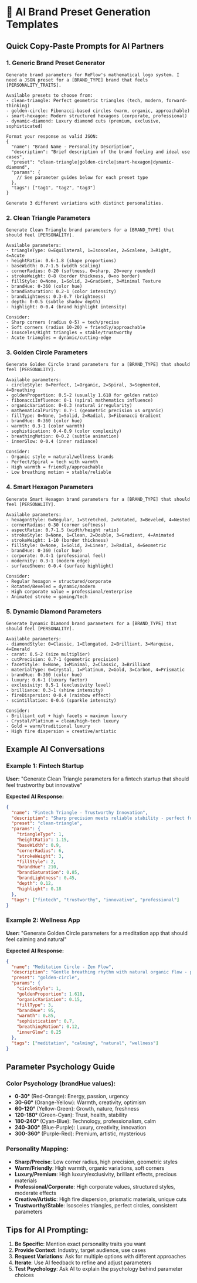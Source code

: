 # 🤖 AI Brand Preset Generation Templates

## Quick Copy-Paste Prompts for AI Partners

### 1. **Generic Brand Preset Generator**
```
Generate brand parameters for ReFlow's mathematical logo system. I need a JSON preset for a [BRAND_TYPE] brand that feels [PERSONALITY_TRAITS].

Available presets to choose from:
- clean-triangle: Perfect geometric triangles (tech, modern, forward-thinking)
- golden-circle: Fibonacci-based circles (warm, organic, approachable)  
- smart-hexagon: Modern structured hexagons (corporate, professional)
- dynamic-diamond: Luxury diamond cuts (premium, exclusive, sophisticated)

Format your response as valid JSON:
{
  "name": "Brand Name - Personality Description",
  "description": "Brief description of the brand feeling and ideal use cases",
  "preset": "clean-triangle|golden-circle|smart-hexagon|dynamic-diamond",
  "params": {
    // See parameter guides below for each preset type
  },
  "tags": ["tag1", "tag2", "tag3"]
}

Generate 3 different variations with distinct personalities.
```

### 2. **Clean Triangle Parameters**
```
Generate Clean Triangle brand parameters for a [BRAND_TYPE] that should feel [PERSONALITY].

Available parameters:
- triangleType: 0=Equilateral, 1=Isosceles, 2=Scalene, 3=Right, 4=Acute
- heightRatio: 0.6-1.8 (shape proportions)
- baseWidth: 0.7-1.5 (width scaling)
- cornerRadius: 0-20 (softness, 0=sharp, 20=very rounded)
- strokeWeight: 0-8 (border thickness, 0=no border)
- fillStyle: 0=None, 1=Solid, 2=Gradient, 3=Minimal Texture
- brandHue: 0-360 (color hue)
- brandSaturation: 0.2-1 (color intensity)
- brandLightness: 0.3-0.7 (brightness)
- depth: 0-0.5 (subtle shadow depth)
- highlight: 0-0.4 (brand highlight intensity)

Consider: 
- Sharp corners (radius 0-5) = tech/precise
- Soft corners (radius 10-20) = friendly/approachable
- Isosceles/Right triangles = stable/trustworthy
- Acute triangles = dynamic/cutting-edge
```

### 3. **Golden Circle Parameters**
```
Generate Golden Circle brand parameters for a [BRAND_TYPE] that should feel [PERSONALITY].

Available parameters:
- circleStyle: 0=Perfect, 1=Organic, 2=Spiral, 3=Segmented, 4=Breathing
- goldenProportion: 0.5-2 (usually 1.618 for golden ratio)
- fibonacciInfluence: 0-1 (spiral mathematics influence)
- organicVariation: 0-0.3 (natural irregularity)
- mathematicalPurity: 0.7-1 (geometric precision vs organic)
- fillType: 0=None, 1=Solid, 2=Radial, 3=Fibonacci Gradient
- brandHue: 0-360 (color hue)
- warmth: 0.3-1 (color warmth)
- sophistication: 0.4-0.9 (color complexity)
- breathingMotion: 0-0.2 (subtle animation)
- innerGlow: 0-0.4 (inner radiance)

Consider:
- Organic style = natural/wellness brands
- Perfect/Spiral = tech with warmth
- High warmth = friendly/approachable
- Low breathing motion = stable/reliable
```

### 4. **Smart Hexagon Parameters**
```
Generate Smart Hexagon brand parameters for a [BRAND_TYPE] that should feel [PERSONALITY].

Available parameters:
- hexagonStyle: 0=Regular, 1=Stretched, 2=Rotated, 3=Beveled, 4=Nested
- cornerRadius: 0-30 (corner softness)
- aspectRatio: 0.7-1.5 (width/height ratio)
- strokeStyle: 0=None, 1=Clean, 2=Double, 3=Gradient, 4=Animated
- strokeWeight: 1-10 (border thickness)
- fillStyle: 0=None, 1=Solid, 2=Linear, 3=Radial, 4=Geometric
- brandHue: 0-360 (color hue)
- corporate: 0.4-1 (professional feel)
- modernity: 0.3-1 (modern edge)
- surfaceSheen: 0-0.4 (surface highlight)

Consider:
- Regular hexagon = structured/corporate
- Rotated/Beveled = dynamic/modern
- High corporate value = professional/enterprise
- Animated stroke = gaming/tech
```

### 5. **Dynamic Diamond Parameters**
```
Generate Dynamic Diamond brand parameters for a [BRAND_TYPE] that should feel [PERSONALITY].

Available parameters:
- diamondStyle: 0=Classic, 1=Elongated, 2=Brilliant, 3=Marquise, 4=Emerald
- carat: 0.5-2 (size multiplier)
- cutPrecision: 0.7-1 (geometric precision)
- facetStyle: 0=None, 1=Minimal, 2=Classic, 3=Brilliant
- materialType: 0=Crystal, 1=Platinum, 2=Gold, 3=Carbon, 4=Prismatic
- brandHue: 0-360 (color hue)
- luxury: 0.6-1 (luxury factor)
- exclusivity: 0.5-1 (exclusivity level)
- brilliance: 0.3-1 (shine intensity)
- fireDispersion: 0-0.4 (rainbow effect)
- scintillation: 0-0.6 (sparkle intensity)

Consider:
- Brilliant cut + high facets = maximum luxury
- Crystal/Platinum = clean/high-tech luxury
- Gold = warm/traditional luxury
- High fire dispersion = creative/artistic
```

## Example AI Conversations

### Example 1: Fintech Startup
**User:** "Generate Clean Triangle parameters for a fintech startup that should feel trustworthy but innovative"

**Expected AI Response:**
```json
{
  "name": "Fintech Triangle - Trustworthy Innovation",
  "description": "Sharp precision meets reliable stability - perfect for next-gen financial platforms",
  "preset": "clean-triangle", 
  "params": {
    "triangleType": 1,
    "heightRatio": 1.15,
    "baseWidth": 0.9,
    "cornerRadius": 6,
    "strokeWeight": 3,
    "fillStyle": 2,
    "brandHue": 210,
    "brandSaturation": 0.85,
    "brandLightness": 0.45,
    "depth": 0.12,
    "highlight": 0.18
  },
  "tags": ["fintech", "trustworthy", "innovative", "professional"]
}
```

### Example 2: Wellness App
**User:** "Generate Golden Circle parameters for a meditation app that should feel calming and natural"

**Expected AI Response:**
```json
{
  "name": "Meditation Circle - Zen Flow",
  "description": "Gentle breathing rhythm with natural organic flow - perfect for mindfulness and wellness",
  "preset": "golden-circle",
  "params": {
    "circleStyle": 1,
    "goldenProportion": 1.618,
    "organicVariation": 0.15,
    "fillType": 3,
    "brandHue": 95,
    "warmth": 0.85,
    "sophistication": 0.7,
    "breathingMotion": 0.12,
    "innerGlow": 0.25
  },
  "tags": ["meditation", "calming", "natural", "wellness"]
}
```

## Parameter Psychology Guide

### Color Psychology (brandHue values):
- **0-30°** (Red-Orange): Energy, passion, urgency
- **30-60°** (Orange-Yellow): Warmth, creativity, optimism  
- **60-120°** (Yellow-Green): Growth, nature, freshness
- **120-180°** (Green-Cyan): Trust, health, stability
- **180-240°** (Cyan-Blue): Technology, professionalism, calm
- **240-300°** (Blue-Purple): Luxury, creativity, innovation
- **300-360°** (Purple-Red): Premium, artistic, mysterious

### Personality Mapping:
- **Sharp/Precise**: Low corner radius, high precision, geometric styles
- **Warm/Friendly**: High warmth, organic variations, soft corners
- **Luxury/Premium**: High luxury/exclusivity, brilliant effects, precious materials
- **Professional/Corporate**: High corporate values, structured styles, moderate effects
- **Creative/Artistic**: High fire dispersion, prismatic materials, unique cuts
- **Trustworthy/Stable**: Isosceles triangles, perfect circles, consistent parameters

## Tips for AI Prompting:
1. **Be Specific**: Mention exact personality traits you want
2. **Provide Context**: Industry, target audience, use cases
3. **Request Variations**: Ask for multiple options with different approaches
4. **Iterate**: Use AI feedback to refine and adjust parameters
5. **Test Psychology**: Ask AI to explain the psychology behind parameter choices